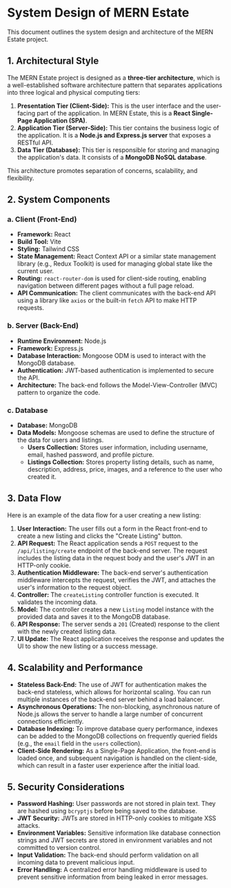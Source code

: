 
# System Design of MERN Estate

This document outlines the system design and architecture of the MERN Estate project.

## 1. Architectural Style

The MERN Estate project is designed as a **three-tier architecture**, which is a well-established software architecture pattern that separates applications into three logical and physical computing tiers:

1.  **Presentation Tier (Client-Side):** This is the user interface and the user-facing part of the application. In MERN Estate, this is a **React Single-Page Application (SPA)**.
2.  **Application Tier (Server-Side):** This tier contains the business logic of the application. It is a **Node.js and Express.js server** that exposes a RESTful API.
3.  **Data Tier (Database):** This tier is responsible for storing and managing the application's data. It consists of a **MongoDB NoSQL database**.

This architecture promotes separation of concerns, scalability, and flexibility.

## 2. System Components

### a. Client (Front-End)

*   **Framework:** React
*   **Build Tool:** Vite
*   **Styling:** Tailwind CSS
*   **State Management:** React Context API or a similar state management library (e.g., Redux Toolkit) is used for managing global state like the current user.
*   **Routing:** `react-router-dom` is used for client-side routing, enabling navigation between different pages without a full page reload.
*   **API Communication:** The client communicates with the back-end API using a library like `axios` or the built-in `fetch` API to make HTTP requests.

### b. Server (Back-End)

*   **Runtime Environment:** Node.js
*   **Framework:** Express.js
*   **Database Interaction:** Mongoose ODM is used to interact with the MongoDB database.
*   **Authentication:** JWT-based authentication is implemented to secure the API.
*   **Architecture:** The back-end follows the Model-View-Controller (MVC) pattern to organize the code.

### c. Database

*   **Database:** MongoDB
*   **Data Models:** Mongoose schemas are used to define the structure of the data for users and listings.
    *   **Users Collection:** Stores user information, including username, email, hashed password, and profile picture.
    *   **Listings Collection:** Stores property listing details, such as name, description, address, price, images, and a reference to the user who created it.

## 3. Data Flow

Here is an example of the data flow for a user creating a new listing:

1.  **User Interaction:** The user fills out a form in the React front-end to create a new listing and clicks the "Create Listing" button.
2.  **API Request:** The React application sends a `POST` request to the `/api/listing/create` endpoint of the back-end server. The request includes the listing data in the request body and the user's JWT in an HTTP-only cookie.
3.  **Authentication Middleware:** The back-end server's authentication middleware intercepts the request, verifies the JWT, and attaches the user's information to the request object.
4.  **Controller:** The `createListing` controller function is executed. It validates the incoming data.
5.  **Model:** The controller creates a new `Listing` model instance with the provided data and saves it to the MongoDB database.
6.  **API Response:** The server sends a `201` (Created) response to the client with the newly created listing data.
7.  **UI Update:** The React application receives the response and updates the UI to show the new listing or a success message.

## 4. Scalability and Performance

*   **Stateless Back-End:** The use of JWT for authentication makes the back-end stateless, which allows for horizontal scaling. You can run multiple instances of the back-end server behind a load balancer.
*   **Asynchronous Operations:** The non-blocking, asynchronous nature of Node.js allows the server to handle a large number of concurrent connections efficiently.
*   **Database Indexing:** To improve database query performance, indexes can be added to the MongoDB collections on frequently queried fields (e.g., the `email` field in the `users` collection).
*   **Client-Side Rendering:** As a Single-Page Application, the front-end is loaded once, and subsequent navigation is handled on the client-side, which can result in a faster user experience after the initial load.

## 5. Security Considerations

*   **Password Hashing:** User passwords are not stored in plain text. They are hashed using `bcryptjs` before being saved to the database.
*   **JWT Security:** JWTs are stored in HTTP-only cookies to mitigate XSS attacks.
*   **Environment Variables:** Sensitive information like database connection strings and JWT secrets are stored in environment variables and not committed to version control.
*   **Input Validation:** The back-end should perform validation on all incoming data to prevent malicious input.
*   **Error Handling:** A centralized error handling middleware is used to prevent sensitive information from being leaked in error messages.
